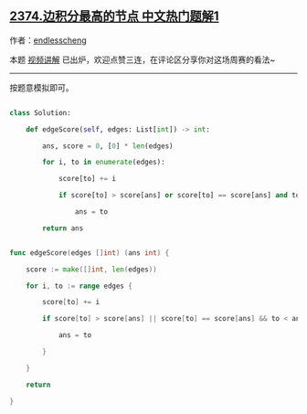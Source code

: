 ## [2374.边积分最高的节点 中文热门题解1](https://leetcode.cn/problems/node-with-highest-edge-score/solutions/100000/by-endlesscheng-z1sm)

作者：[endlesscheng](https://leetcode.cn/u/endlesscheng)

本题 [视频讲解](https://www.bilibili.com/video/BV1rS4y1s721) 已出炉，欢迎点赞三连，在评论区分享你对这场周赛的看法~

---

按题意模拟即可。

```py [sol1-Python3]
class Solution:
    def edgeScore(self, edges: List[int]) -> int:
        ans, score = 0, [0] * len(edges)
        for i, to in enumerate(edges):
            score[to] += i
            if score[to] > score[ans] or score[to] == score[ans] and to < ans:
                ans = to
        return ans
```

```go [sol1-Go]
func edgeScore(edges []int) (ans int) {
	score := make([]int, len(edges))
	for i, to := range edges {
		score[to] += i
		if score[to] > score[ans] || score[to] == score[ans] && to < ans {
			ans = to
		}
	}
	return
}
```
